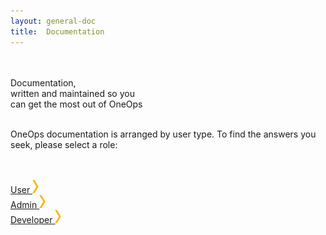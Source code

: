 ```yaml
---
layout: general-doc
title:  Documentation
---
```


<!--HERO CONTAINER-->
<div class="documentation-hero-unit">
  <div class="hero-info hero-headline-one">
    <br>
    <br>
    <div class="yellow">Documentation,</div>
    <div class="white">written and maintained so you</div>
    <div class="white">can get the most out of OneOps</div>
  </div>
  <div class="hero-overlay-darker"></div>
</div>
<br>

OneOps documentation is arranged by user type. To find the answers you seek, please select a role:

<br>
<br>
<div class="container ti-container">
  <a href="/user/overview/index.html" class="oo-documentation-links">
    <div class="col-md-3 document-bf-item">
      <div class="ti-image">
          <i class="icon-noun_69721_cc oo-content-icons icons-blue"></i>
      </div>
      <div class="headline-two blue">
          User
          <img class="ti-img-chev" src="/assets/img/try-it/chev-right.png" />
      </div>
    </div>
  </a>

  <a href="/admin/index.html" class="oo-documentation-links">
    <div class="col-md-3 document-bf-item">
      <div class="ti-image">
        <i class="icon-noun_69699_cc oo-content-icons icons-blue"></i>
      </div>
      <div class="headline-two blue">
        Admin
        <img class="ti-img-chev" src="/assets/img/try-it/chev-right.png" />
      </div>
    </div>
  </a>

  <a href="/developer/index.html" class="oo-documentation-links">
    <div class="col-md-3 document-bf-item">
      <div class="ti-image">
        <i class="icon-noun_69709_cc oo-content-icons icons-blue"></i>
      </div>
      <div class="headline-two blue">
        Developer
        <img class="ti-img-chev" src="/assets/img/try-it/chev-right.png" />
      </div>
    </div>
  </a>
</div>

